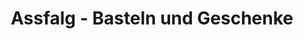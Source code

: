 ---
title: "Assfalg - Basteln und Geschenke"
url: /ehingen-donau/assfalg-basteln-und-geschenke/
shop: Lebensmittel
---